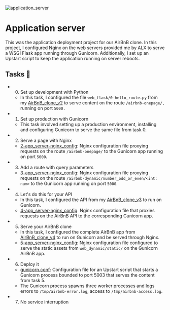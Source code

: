 ![application_server](https://github.com/richard-1257/alx-system_engineering-devops/assets/83041703/cd71ade8-3686-494e-99e8-785e0626bbbe)

# Application server
This was the application deployment project for our AirBnB clone. In this project, I configured Nginx on the web servers provided me by ALX to serve a WSGI Flask app running through Gunicorn. Additionally, I set up an Upstart script to keep the application running on server reboots.

## Tasks 📃
- 0. Set up development with Python
    - In this task, I configured the file `web_flask/0-hello_route.py` from my [AirBnB_clone_v2](https://github.com/richard-1257/AirBnB_clone_v2) to serve content on the route `/airbnb-onepage/,` running on port `5000.`

- 1. Set up production with Gunicorn
  - This task involved setting up a production environment, installing and configuring Gunicorn to serve the same file from task 0.
 
- 2. Serve a page with Nginx
  - [2-app_server-nginx_config](https://github.com/richard-1257/alx-system_engineering-devops/blob/master/0x1A-application_server/2-app_server-nginx_config): Nginx configuration file proxying requests on the route `/airbnb-onepage/` to the Gunicorn app running on port `5000`.

- 3. Add a route with query parameters
  - [3-app_server-nginx_config](https://github.com/richard-1257/alx-system_engineering-devops/blob/master/0x1A-application_server/3-app_server-nginx_config): Nginx configuration file proxying requests on the route `/airbnb-dynamic/number_odd_or_even/<int: num>` to the Gunicorn app running on port `5000`.

- 4. Let's do this for your API
  - In this task, I configured the API from my [AirBnB_clone_v3](https://github.com/richard-1257/AirBnB_clone_v3) to run on Gunicorn.
  - [4-app_server-nginx_config](https://github.com/richard-1257/alx-system_engineering-devops/blob/master/0x1A-application_server/4-app_server-nginx_config): Nginx configuration file that proxies requests on the AirBnB API to the corresponding Gunicorn app.

- 5. Serve your AirBnB clone
  - In this task, I configured the complete AirBnB app from [AirBnB_clone_v4](https://github.com/richard-1257/AirBnB_clone_v4) to run on Gunicorn and be served through Nginx.
  - [5-app_server-nginx_config](https://github.com/richard-1257/alx-system_engineering-devops/blob/master/0x1A-application_server/5-app_server-nginx_config): Nginx configuration file configured to serve the static assets from `web_dynamic/static/` on the Gunicorn AirBnB app.

- 6. Deploy it
  - [gunicorn.conf](https://github.com/richard-1257/alx-system_engineering-devops/blob/master/0x1A-application_server/gunicorn.conf): Configuration file for an Upstart script that starts a Gunicorn process bounded to port 5003 that serves the content from task 5.
  - The Gunicorn process spawns three worker processes and logs errors to `/tmp/airbnb-error.log`, access to `/tmp/airbnb-access.log`.

- 7. No service interruption



